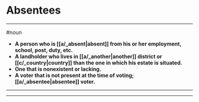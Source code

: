 # Absentees
---
#noun
- **A person who is [[a/_absent|absent]] from his or her employment, school, post, duty, etc.**
- **A landholder who lives in [[a/_another|another]] district or [[c/_country|country]] than the one in which his estate is situated.**
- **One that is nonexistent or lacking.**
- **A voter that is not present at the time of voting; [[a/_absentee|absentee]] voter.**
---
---
